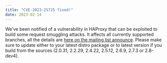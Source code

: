 ```yaml
---
title: "CVE-2023-25725 fixed!"
date: 2023-02-14
---
```


We've been notified of a vulnerability in HAProxy that can be exploited to build some request smuggling attacks. It affects all currently supported branches, all the details are [here on the mailing list announce](https://www.mail-archive.com/haproxy@formilux.org/msg43229.html). Please make sure to update either to your latest distro package or to latest version if you build from the sources (2.0.31, 2.2.29, 2.4.22, 2.5.12, 2.6.9, 2.7.3 or 2.8-dev4).
